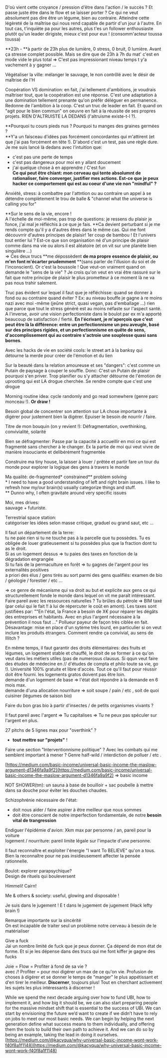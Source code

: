 D'où vient cette croyance / pression d'être dans l'action / le succès ? Et passe juste être dans le flow et se laisser porter ? Ce qui ne veut absolument pas dire être un légume, bien au contraire. Atteindre cette légèreté de la maîtrise qui nous rend capable de partir d'un jour à l'autre. En tout cas, t'inquiète pa pour les autres, plus t'es un follower enthousiaste plutôt qu'un leader dirigiste, mieux c'est pour eux ! \(consomm'acteur  toussa toussa\)

**23h - **à partir de 23h plus de lumière, 0 stress, 0 bruit, 0 lumière. Avant ça stresse complet possible. Mais se dire que de 23h à 7h du mat' c'est en mode vide le plus total =&gt; C'est pas impressionant niveau temps t y'a vachement à y gagner ...

Végétaliser la ville: mélanger le sauvage, le non contrôlé avec le désir de maîtrise de l'H

Coopération VS domination: en fait, j'ai tellement d'ambitions, je voudrais maîtriser tout, que la coopération est une réponse. C'est une adaptation à une domination tellement prenante qu'on préfèr déléguer en permanence. Redonne de l'ambition à la coop. C'est un truc de leader en fait. Et quand on "agit pour le bien commun" on oeuvre en fait à la réussite de ses propres projets. RIEN D'ALTRUISTE LA DEDANS \(l'altruisme existe-t-l ?\).

**Pourquoi tu cours pieds nus ? Pourquoi tu manges des graines germées ?          
**Y'a un faisceau d'idées pas forcément concordantes qui m'attirent \(et que j'ai pas forcément en tête !\). D'abord c'est un test, pas une règle dure. Je me suis lancé là dedans avec l'intuition que:

* c'est pas une perte de temps  
* c'est pas dangereux pour moi en y allant doucement  
* j'ai quelque chose à en apprendre / C'est fun  
  **Ce qui peut être chiant: mon cerveau qui tente absolumnt de rationaliser, faire converger, justifier mes actions. Est-ce que je peux hacker ce comportement qui est au coeur d'une vie non "mindful" ?**

Anxiété, stress: à combattre par l'attntion ou au contraire un appel à se détendre complètement le trou de balle & "channel what the universe is calling you for"

**Sur le sens de la vie, encore !  
A l'échelle de moi-même, pas trop de questions: je ressens du plaisir je fonce, j'ai mal je réfléchis à ce que je fais. **Ca devient perturbant si je me rends compte qu'il y a d'autres êtres dans le même cas. Qui me font découvrrir d'autres principes de plaisir! 1er coup de bambou ! Et l'univers tout entier lui ? Est-ce que son organisation né d'un principe de plaisir comme dans ma vie ou alors il est aléatoire \(et on vit sur une planète bien singulière ...\)  
=&gt; Ces deux trucs **me dépossèdent **de ma propre essence de plaisir, ou m'en font m'écarter prudemment** **\(sans parler de l'illusion du soi et de l'inconscient\). Or c'est la boussole ! Que veut-on vraiment quand on demande le "sens de la vie" ? Je crois qu'on veut en vrai être rassuré sur le fait que notre principe de plaisir le plus prometteur à ce moment là ne va pas nous trahir salement.

Truc pas évident sur lequel il faut que je réfléchisse: quand se donner à fond ou au contraire quand éviter ? Ex: au niveau bouffe je gagne à re moins nazi avec moi -même \(jeûne strict, quasi vegan, pas d'emballage ...\) rien que parce que tout le stress généré est au moins néfaste sur l'aspect santé. A l'inverse, avoir une vision perfectioniste dans le boulot par ex m'a apporté beaucoup de satisfaction / fierté. **En l'écrivant, je m'aperçois que c'est peut être là la différence: entre un perfectionnisme un peu aveugle, basé sur des principes rigides, et un perfectionnisme en quête de sens, d'accomplissement qui au contraire s'actroie une souplesse quasi sans bornes**.

Avec les hacks de vie en société cools: le street art à la banksy qui détourne la merde pour créer de l'émotion et du lien

Sur la beauté dans la relation amoureuse et ses "dangers": c'est comme un Putain de paysage à couper le souffle. Donc: C'est un Putain de plaisir pourquoi s'en priver. Trop planifier ou s'y attacher détourne de l'émotion de uprooting qui est LA drogue cherchée. Se rendre compte que c'est une drogue

Morning routine idea: cycle randomly and go read somewhere \(genre parc monceau !\). **Or draw !**

Besoin global de concentrer son attention sur LA chose importante à digérer pour justement bien la digérer. Epuiser le besoin de nourrir / faire.

Titre de mon bouquin \(on y revient !\): Défragmentation, overthinking, convivialité, solarité

Bien se défragmenter: Passe par la capacité à accueillir en moi ce qui est fragmenté sans chercher à le changer. Ex la partie de moi qui veut vivre de manière insouciante et delibérément fragmentée

Construire ma tiny house, la laisser à louer / prêtée et partir fare un tour du monde pour explorer la logique des gens à travers le monde

Ma qualité: de-fragmented\* constrained\*\* problem solving  
\* I need to have a good understanding of left and right brain issues. I like to refresh how my/our brain\(s\) usually categorize things and stuff.  
\*\* Dunno why, I often gravitate around very specific issues

Moi, mes drives:  
sauvage + futuriste.

Terrestrial space station:  
catégoriser les idées selon masse critique, graduel ou grand saut, etc ...

Il faut un département de la terre:  
tu ne paie rien si tu ne touche pas à la parcelle que tu possèdes. Tu es obligée de louer gratieusement si tu possèdes plus que la fraction dont tu as le droit.  
Si as un logement dessus =&gt; tu paies des taxes en fonction de la dégradation engrangée  
Si tu fais de la permaculture en forêt =&gt; tu gagnes de l'argent pour les externalités positives  
a priori des élus / gens tirés au sort parmi des gens qualifiés: examen de bio / géologie / forestier / etc ...

=&gt; ce genre de mécanisme qui va droit au but et explicite aux gens ce qui structurellement fonde le monde dans lequel on vit me paraît intéressant.  
Faire pareil avec les ressources naturelles ? Tu brûles du pétrole =&gt; BIM taxé \(par celui qui le fait !! à lui de répercuter le coût en amont\). Les taxes sont justifiées par: ""En l'état, la France a besoin de X€ pour réparer les dégâts des entreprises et habitants. Avec en plus l'argent nécessaire à la prévention il nous faut ..." Pollueur payeur de façon très ciblée en fait. Désavantage: mise en place d'un sytème très lourd, en particulier si on veut inclure les produits étrangers. Comment rendre ça convivial, au sens de Illitch ?

En même temps, il faut garantir des droits élémentaires: des fruits et légumes, un logement stable et chauffé, le droit de se former à ce qu'on veut dans les métiers utiles \(pas de numerosus clausus. Si qqun veut faire des études de médecine en // d'études de compta et philo toute sa vie, go !\). Université 100% gratuite et libre d'accès. Tout ce qu'il faut pour réussir doit être fourni. les logements gratos doivent pas être loin.  
demande d'un logement de base =&gt; l'état doit répondre à la demande en 6 mois max.  
demande d'una allocation nourriture =&gt; soit soupe / pain / etc , soit de quoi cuisiner \(légumes de saison bio\)

Faire du bon gras bio à partir d'insectes / de petits organismes vivants ?

Il faut pareil avec l'argent =&gt; Tu capitalises =&gt; Tu ne peux pas spéculer sur l'argent en plus.

27 pitchs de 5 lignes max pour "overthink" ?

* **tout mettre sur "projets"** !

Faire une section "Interventionnisme politique" ? Avec les combats qui me semblent important à mener ? Genre half-wild / interdiction de polluer / etc .

[https://medium.com/basic-income/universal-basic-income-the-maslow-argument-d1346fa9a9f2](https://medium.com/basic-income/universal-basic-income-the-maslow-argument-d1346fa9a9f2) =&gt; basic income

NOT SHOWER\(tm\): un sauna à base de bouilloir + sac poubelle à mettre dans sa douche pour éviter les douches chaudes.

Schizophrénie nécessaire de l'état:

* doit nous aider / faire aspirer à être meilleur que nous sommes
* doit être conscient de notre imperfection fondamentale, de notre **besoin vital de trangression**

Endiguer l'épidémie d'avion: Xkm max par personne / an, pareil pour la voiture  
logement / nourriture: pareil limite légale sur l'impacte d'une personne.

Il faut reconnaître et exploiter l'énergie "I want To BELIEVE" qu'on a tous. Bien la reconnaître pour ne pas insidieusement affecter la pensée rationnelle.

Boulot: explorer parapsychique?  
Design de rituels qui bouleversent

Himmeli! Cairn!

Me & others & society: useful, glowing and disposable !

Je suis dans le jugement ! E t dans le jugement de jugement \(Hack lefty brain !\)

Remarque importante sur la sincérité  
On est incapable de traiter seul un problème notre cerveau à besoin de le matérialiser

Give a fuck  
Jai un nombre limité de fuck que je peux donner. Ça dépend de mon état de forme. Et si je les dépense dans des trucs qui me font kiffer je gagne des fucks

Joie = Flow = Profiter à fond de sa vie ?  
avec /! Profiter = pour moi digérer un max de ce qu'on vie. Profusion de choses à digérer et se donner le temps de "manger" le plus appétissant et d'en tirer le meilleur. **Discerner**, toujours plus! Tout en cherchant activement les sujets les plus intéressants à discerner !

While we spend the next decade arguing over how to fund UBI, how to implement it, and how big it should be, we can also start preparing people for the massive mindset shift that is essential to the success of UBI. We can start by envisioning the future we’d want to create if we didn’t have to rely on jobs to meet our most basic needs. We can begin by helping the next generation define what success means to them individually, and offering them the tools to build their own path to achieve it. And we can do so by being an example, taking the lead in doing it ourselves.[https://medium.com/@kacyqua/why-universal-basic-income-wont-work-f40f8a1f1148](https://medium.com/@kacyqua/why-universal-basic-income-wont-work-f40f8a1f1148)

